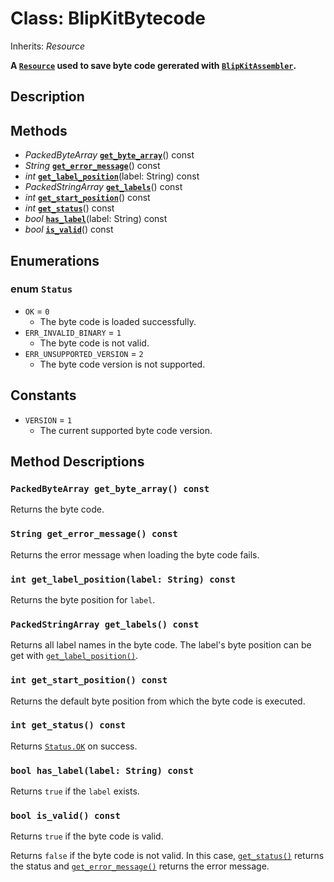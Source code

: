 # Class: BlipKitBytecode

Inherits: *Resource*

**A [`Resource`](https://docs.godotengine.org/en/stable/classes/class_resource.html) used to save byte code gererated with [`BlipKitAssembler`](BlipKitAssembler.md).**

## Description


## Methods

- *PackedByteArray* [**`get_byte_array`**](#packedbytearray-get_byte_array-const)() const
- *String* [**`get_error_message`**](#string-get_error_message-const)() const
- *int* [**`get_label_position`**](#int-get_label_positionlabel-string-const)(label: String) const
- *PackedStringArray* [**`get_labels`**](#packedstringarray-get_labels-const)() const
- *int* [**`get_start_position`**](#int-get_start_position-const)() const
- *int* [**`get_status`**](#int-get_status-const)() const
- *bool* [**`has_label`**](#bool-has_labellabel-string-const)(label: String) const
- *bool* [**`is_valid`**](#bool-is_valid-const)() const

## Enumerations

### enum `Status`

- `OK` = `0`
	- The byte code is loaded successfully.
- `ERR_INVALID_BINARY` = `1`
	- The byte code is not valid.
- `ERR_UNSUPPORTED_VERSION` = `2`
	- The byte code version is not supported.

## Constants

- `VERSION` = `1`
	- The current supported byte code version.

## Method Descriptions

### `PackedByteArray get_byte_array() const`

Returns the byte code.

### `String get_error_message() const`

Returns the error message when loading the byte code fails.

### `int get_label_position(label: String) const`

Returns the byte position for `label`.

### `PackedStringArray get_labels() const`

Returns all label names in the byte code. The label's byte position can be get with [`get_label_position()`](#int-get_label_positionlabel-string-const).

### `int get_start_position() const`

Returns the default byte position from which the byte code is executed.

### `int get_status() const`

Returns [`Status.OK`](#enum-statusok) on success.

### `bool has_label(label: String) const`

Returns `true` if the `label` exists.

### `bool is_valid() const`

Returns `true` if the byte code is valid.

Returns `false` if the byte code is not valid. In this case, [`get_status()`](#int-get_status-const) returns the status and [`get_error_message()`](#string-get_error_message-const) returns the error message.


